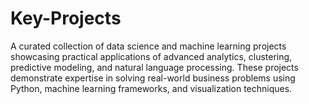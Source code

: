 # Key-Projects
A curated collection of data science and machine learning projects showcasing practical applications of advanced analytics, clustering, predictive modeling, and natural language processing. These projects demonstrate expertise in solving real-world business problems using Python, machine learning frameworks, and visualization techniques.
